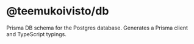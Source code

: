 # @teemukoivisto/db

Prisma DB schema for the Postgres database. Generates a Prisma client and TypeScript typings.
